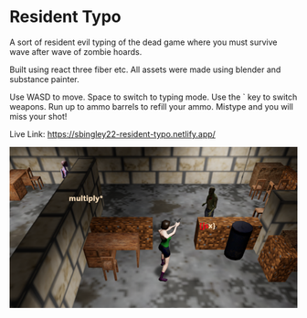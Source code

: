 # Resident Typo

A sort of resident evil typing of the dead game where you must survive wave after wave of zombie hoards.

Built using react three fiber etc. All assets were made using blender and substance painter.

Use WASD to move. Space to switch to typing mode. Use the ` key to switch weapons. Run up to ammo barrels to refill your ammo. Mistype and you will miss your shot!

Live Link:
https://sbingley22-resident-typo.netlify.app/

![screenshot](./screenshot.png)